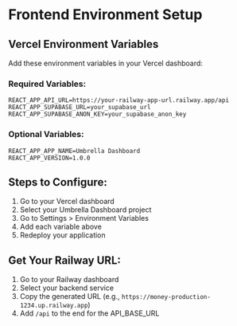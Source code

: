 # Frontend Environment Setup

## Vercel Environment Variables

Add these environment variables in your Vercel dashboard:

### Required Variables:
```
REACT_APP_API_URL=https://your-railway-app-url.railway.app/api
REACT_APP_SUPABASE_URL=your_supabase_url
REACT_APP_SUPABASE_ANON_KEY=your_supabase_anon_key
```

### Optional Variables:
```
REACT_APP_APP_NAME=Umbrella Dashboard
REACT_APP_VERSION=1.0.0
```

## Steps to Configure:

1. Go to your Vercel dashboard
2. Select your Umbrella Dashboard project
3. Go to Settings > Environment Variables
4. Add each variable above
5. Redeploy your application

## Get Your Railway URL:

1. Go to your Railway dashboard
2. Select your backend service
3. Copy the generated URL (e.g., `https://money-production-1234.up.railway.app`)
4. Add `/api` to the end for the API_BASE_URL 